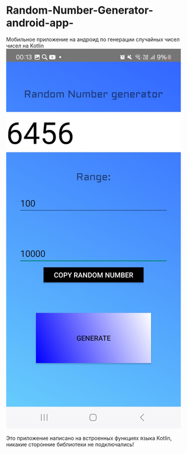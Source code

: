 # Random-Number-Generator-android-app-
Мобильное приложение на андроид по генерации случайных чисел чисел на Kotlin
![](screen.jpg)


Это приложение написано на встроенных функциях языка Kotlin, никакие сторонние библиотеки не подключались!
